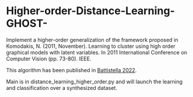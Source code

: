# Higher-order-Distance-Learning-GHOST-
Implement a higher-order generalization of the framework proposed in Komodakis, N. (2011, November). Learning to cluster using high order graphical models with latent variables. In 2011 International Conference on Computer Vision (pp. 73-80). IEEE.

This algorithm has been published in [Battistella 2022](https://hal.archives-ouvertes.fr/hal-03563705/).

Main is in distance_learning_higher_order.py and will launch the learning and classification over a synthesized dataset.
